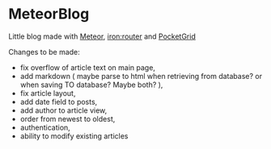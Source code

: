 MeteorBlog
==========

Little blog made with [Meteor](https://github.com/meteor/meteor), [iron:router](https://github.com/EventedMind/iron-router) and [PocketGrid](https://github.com/arnaudleray/pocketgrid)

Changes to be made: 
- fix overflow of article text on main page, 
- add markdown ( maybe parse to html when retrieving from database? or when saving TO database? Maybe both? ), 
- fix article layout,
- add date field to posts, 
- add author to article view, 
- order from newest to oldest, 
- authentication, 
- ability to modify existing articles
